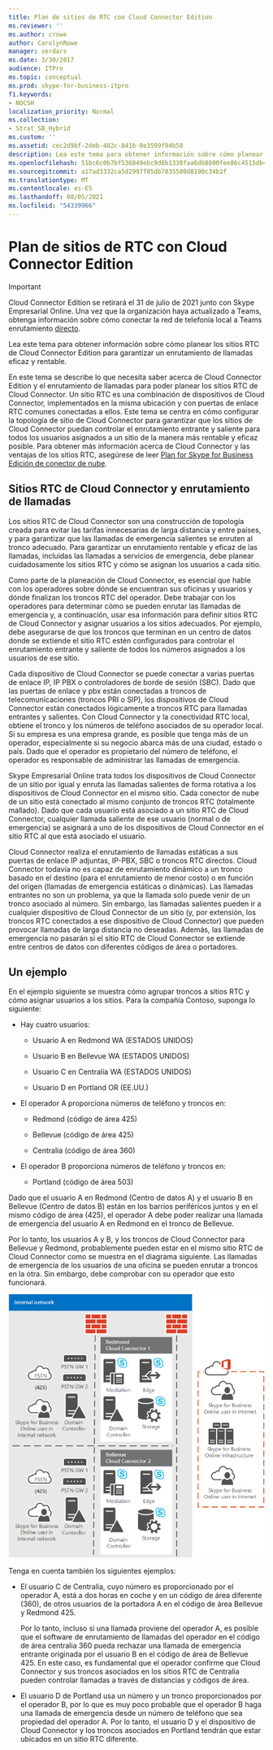 ```yaml
---
title: Plan de sitios de RTC con Cloud Connector Edition
ms.reviewer: ''
ms.author: crowe
author: CarolynRowe
manager: serdars
ms.date: 3/30/2017
audience: ITPro
ms.topic: conceptual
ms.prod: skype-for-business-itpro
f1.keywords:
- NOCSH
localization_priority: Normal
ms.collection:
- Strat_SB_Hybrid
ms.custom: ''
ms.assetid: cec2d9bf-2deb-482c-841b-0e3599f94b50
description: Lea este tema para obtener información sobre cómo planear los sitios RTC de Cloud Connector Edition para garantizar un enrutamiento de llamadas eficaz y rentable.
ms.openlocfilehash: 51bc6c0b7bf536849ebc9d6b1338faa6db8800fee86c4515db4c5f15bf9115b3
ms.sourcegitcommit: a17ad3332ca5d2997f85db7835500d8190c34b2f
ms.translationtype: MT
ms.contentlocale: es-ES
ms.lasthandoff: 08/05/2021
ms.locfileid: "54339966"
---
```

# <a name="plan-for-cloud-connector-edition-pstn-sites"></a>Plan de sitios de RTC con Cloud Connector Edition

> [!Important]
> Cloud Connector Edition se retirará el 31 de julio de 2021 junto con Skype Empresarial Online. Una vez que la organización haya actualizado a Teams, obtenga información sobre cómo conectar la red de telefonía local a Teams enrutamiento [directo](/MicrosoftTeams/direct-routing-landing-page).
 
Lea este tema para obtener información sobre cómo planear los sitios RTC de Cloud Connector Edition para garantizar un enrutamiento de llamadas eficaz y rentable.
  
En este tema se describe lo que necesita saber acerca de Cloud Connector Edition y el enrutamiento de llamadas para poder planear los sitios RTC de Cloud Connector. Un sitio RTC es una combinación de dispositivos de Cloud Connector, implementados en la misma ubicación y con puertas de enlace RTC comunes conectadas a ellos. Este tema se centra en cómo configurar la topología de sitio de Cloud Connector para garantizar que los sitios de Cloud Connector puedan controlar el enrutamiento entrante y saliente para todos los usuarios asignados a un sitio de la manera más rentable y eficaz posible. Para obtener más información acerca de Cloud Connector y las ventajas de los sitios RTC, asegúrese de leer [Plan for Skype for Business Edición de conector de nube](plan-skype-for-business-cloud-connector-edition.md). 
  
## <a name="cloud-connector-pstn-sites-and-call-routing"></a>Sitios RTC de Cloud Connector y enrutamiento de llamadas

Los sitios RTC de Cloud Connector son una construcción de topología creada para evitar las tarifas innecesarias de larga distancia y entre países, y para garantizar que las llamadas de emergencia salientes se enruten al tronco adecuado. Para garantizar un enrutamiento rentable y eficaz de las llamadas, incluidas las llamadas a servicios de emergencia, debe planear cuidadosamente los sitios RTC y cómo se asignan los usuarios a cada sitio. 
  
Como parte de la planeación de Cloud Connector, es esencial que hable con los operadores sobre dónde se encuentran sus oficinas y usuarios y dónde finalizan los troncos RTC del operador. Debe trabajar con los operadores para determinar cómo se pueden enrutar las llamadas de emergencia y, a continuación, usar esa información para definir sitios RTC de Cloud Connector y asignar usuarios a los sitios adecuados. Por ejemplo, debe asegurarse de que los troncos que terminan en un centro de datos donde se extiende el sitio RTC estén configurados para controlar el enrutamiento entrante y saliente de todos los números asignados a los usuarios de ese sitio. 
  
Cada dispositivo de Cloud Connector se puede conectar a varias puertas de enlace IP, IP PBX o controladores de borde de sesión (SBC). Dado que las puertas de enlace y pbx están conectadas a troncos de telecomunicaciones (troncos PRI o SIP), los dispositivos de Cloud Connector están conectados lógicamente a troncos RTC para llamadas entrantes y salientes. Con Cloud Connector y la conectividad RTC local, obtiene el tronco y los números de teléfono asociados de su operador local. Si su empresa es una empresa grande, es posible que tenga más de un operador, especialmente si su negocio abarca más de una ciudad, estado o país. Dado que el operador es propietario del número de teléfono, el operador es responsable de administrar las llamadas de emergencia.
  
Skype Empresarial Online trata todos los dispositivos de Cloud Connector de un sitio por igual y enruta las llamadas salientes de forma rotativa a los dispositivos de Cloud Connector en el mismo sitio. Cada conector de nube de un sitio está conectado al mismo conjunto de troncos RTC (totalmente mallado). Dado que cada usuario está asociado a un sitio RTC de Cloud Connector, cualquier llamada saliente de ese usuario (normal o de emergencia) se asignará a uno de los dispositivos de Cloud Connector en el sitio RTC al que está asociado el usuario. 
  
Cloud Connector realiza el enrutamiento de llamadas estáticas a sus puertas de enlace IP adjuntas, IP-PBX, SBC o troncos RTC directos. Cloud Connector todavía no es capaz de enrutamiento dinámico a un tronco basado en el destino (para el enrutamiento de menor costo) o en función del origen (llamadas de emergencia estáticas o dinámicas). Las llamadas entrantes no son un problema, ya que la llamada solo puede venir de un tronco asociado al número. Sin embargo, las llamadas salientes pueden ir a cualquier dispositivo de Cloud Connector de un sitio (y, por extensión, los troncos RTC conectados a ese dispositivo de Cloud Connector) que pueden provocar llamadas de larga distancia no deseadas. Además, las llamadas de emergencia no pasarán si el sitio RTC de Cloud Connector se extiende entre centros de datos con diferentes códigos de área o portadores.
  
## <a name="an-example"></a>Un ejemplo

En el ejemplo siguiente se muestra cómo agrupar troncos a sitios RTC y cómo asignar usuarios a los sitios. Para la compañía Contoso, suponga lo siguiente:
  
- Hay cuatro usuarios: 
    
  - Usuario A en Redmond WA (ESTADOS UNIDOS)
    
  - Usuario B en Bellevue WA (ESTADOS UNIDOS)
    
  - Usuario C en Centralia WA (ESTADOS UNIDOS)
    
  - Usuario D en Portland OR (EE.UU.)
    
- El operador A proporciona números de teléfono y troncos en:
    
  - Redmond (código de área 425)
    
  - Bellevue (código de área 425)
    
  - Centralia (código de área 360)
    
- El operador B proporciona números de teléfono y troncos en:
    
  -  Portland (código de área 503)
    
Dado que el usuario A en Redmond (Centro de datos A) y el usuario B en Bellevue (Centro de datos B) están en los barrios periféricos juntos y en el mismo código de área (425), el operador A debe poder realizar una llamada de emergencia del usuario A en Redmond en el tronco de Bellevue. 
  
Por lo tanto, los usuarios A y B, y los troncos de Cloud Connector para Bellevue y Redmond, probablemente pueden estar en el mismo sitio RTC de Cloud Connector como se muestra en el diagrama siguiente. Las llamadas de emergencia de los usuarios de una oficina se pueden enrutar a troncos en la otra. Sin embargo, debe comprobar con su operador que esto funcionará.
  
![Cómo configurar sitios RTC](../../media/2659caa7-9c18-4d4f-9c7a-61d0e6a07dc3.png)
  
Tenga en cuenta también los siguientes ejemplos:
  
- El usuario C de Centralia, cuyo número es proporcionado por el operador A, está a dos horas en coche y en un código de área diferente (360), de otros usuarios de la portadora A en el código de área Bellevue y Redmond 425. 
    
    Por lo tanto, incluso si una llamada proviene del operador A, es posible que el software de enrutamiento de llamadas del operador en el código de área centralia 360 pueda rechazar una llamada de emergencia entrante originada por el usuario B en el código de área de Bellevue 425. En este caso, es fundamental que el operador confirme que Cloud Connector y sus troncos asociados en los sitios RTC de Centralia pueden controlar llamadas a través de distancias y códigos de área.
    
- El usuario D de Portland usa un número y un tronco proporcionados por el operador B, por lo que es muy poco probable que el operador B haga una llamada de emergencia desde un número de teléfono que sea propiedad del operador A. Por lo tanto, el usuario D y el dispositivo de Cloud Connector y los troncos asociados en Portland tendrán que estar ubicados en un sitio RTC diferente.
